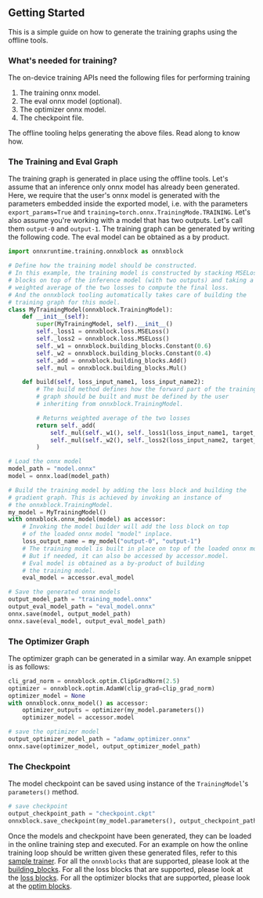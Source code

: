 ## Getting Started

This is a simple guide on how to generate the training graphs using the offline tools.

### What's needed for training?
The on-device training APIs need the following files for performing training
1. The training onnx model.
2. The eval onnx model (optional).
3. The optimizer onnx model.
4. The checkpoint file.

The offline tooling helps generating the above files. Read along to know how.

### The Training and Eval Graph

The training graph is generated in place using the offline tools. Let's assume that an inference only onnx model has already been generated. Here, we require that the user's onnx model is generated with the parameters embedded inside the exported model, i.e. with the parameters `export_params=True` and `training=torch.onnx.TrainingMode.TRAINING`. Let's also assume you're working with a model that has two outputs. Let's call them `output-0` and `output-1`. The training graph can be generated by writing the following code. The eval model can be obtained as a by product.

```py
import onnxruntime.training.onnxblock as onnxblock

# Define how the training model should be constructed.
# In this example, the training model is constructed by stacking MSELoss
# blocks on top of the inference model (with two outputs) and taking a
# weighted average of the two losses to compute the final loss.
# And the onnxblock tooling automatically takes care of building the
# training graph for this model.
class MyTrainingModel(onnxblock.TrainingModel):
    def __init__(self):
        super(MyTrainingModel, self).__init__()
        self._loss1 = onnxblock.loss.MSELoss()
        self._loss2 = onnxblock.loss.MSELoss()
        self._w1 = onnxblock.building_blocks.Constant(0.6)
        self._w2 = onnxblock.building_blocks.Constant(0.4)
        self._add = onnxblock.building_blocks.Add()
        self._mul = onnxblock.building_blocks.Mul()

    def build(self, loss_input_name1, loss_input_name2):
        # The build method defines how the forward part of the training
        # graph should be built and must be defined by the user
        # inheriting from onnxblock.TrainingModel.

        # Returns weighted average of the two losses
        return self._add(
            self._mul(self._w1(), self._loss1(loss_input_name1, target_name="target1")),
            self._mul(self._w2(), self._loss2(loss_input_name2, target_name="target2"))
        )

# Load the onnx model
model_path = "model.onnx"
model = onnx.load(model_path)

# Build the training model by adding the loss block and building the
# gradient graph. This is achieved by invoking an instance of
# the onnxblock.TrainingModel.
my_model = MyTrainingModel()
with onnxblock.onnx_model(model) as accessor:
    # Invoking the model builder will add the loss block on top
    # of the loaded onnx model "model" inplace.
    loss_output_name = my_model("output-0", "output-1")
    # The training model is built in place on top of the loaded onnx model "model".
    # But if needed, it can also be accessed by accessor.model.
    # Eval model is obtained as a by-product of building
    # the training model.
    eval_model = accessor.eval_model

# Save the generated onnx models
output_model_path = "training_model.onnx"
output_eval_model_path = "eval_model.onnx"
onnx.save(model, output_model_path)
onnx.save(eval_model, output_eval_model_path)
```

### The Optimizer Graph

The optimizer graph can be generated in a similar way. An example snippet is as follows:

```py
cli_grad_norm = onnxblock.optim.ClipGradNorm(2.5)
optimizer = onnxblock.optim.AdamW(clip_grad=clip_grad_norm)
optimizer_model = None
with onnxblock.onnx_model() as accessor:
    optimizer_outputs = optimizer(my_model.parameters())
    optimizer_model = accessor.model

# save the optimizer model
output_optimizer_model_path = "adamw_optimizer.onnx"
onnx.save(optimizer_model, output_optimizer_model_path)
```

### The Checkpoint

The model checkpoint can be saved using instance of the `TrainingModel`'s `parameters()` method.

```py
# save checkpoint
output_checkpoint_path = "checkpoint.ckpt"
onnxblock.save_checkpoint(my_model.parameters(), output_checkpoint_path)
```

Once the models and checkpoint have been generated, they can be loaded in the online training step and executed.
For an example on how the online training loop should be written given these generated files, refer to this
[sample trainer](https://github.com/microsoft/onnxruntime/blob/main/orttraining/orttraining/test/training_api/trainer/trainer.cc).
For all the `onnxblocks` that are supported, please look at the [building_blocks](https://github.com/microsoft/onnxruntime/blob/main/orttraining/orttraining/python/training/onnxblock/building_blocks.py).
For all the loss blocks that are supported, please look at the [loss blocks](https://github.com/microsoft/onnxruntime/blob/main/orttraining/orttraining/python/training/onnxblock/loss/loss.py).
For all the optimizer blocks that are supported, please look at the [optim blocks](https://github.com/microsoft/onnxruntime/blob/main/orttraining/orttraining/python/training/onnxblock/optim/optim.py).
